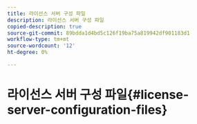 ```yaml
---
title: 라이선스 서버 구성 파일
description: 라이선스 서버 구성 파일
copied-description: true
source-git-commit: 89bdda1d4bd5c126f19ba75a819942df901183d1
workflow-type: tm+mt
source-wordcount: '12'
ht-degree: 0%

---
```



# 라이선스 서버 구성 파일{#license-server-configuration-files}

